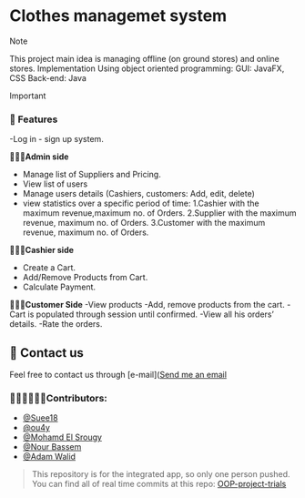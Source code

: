 # Clothes managemet system 
> [!NOTE]
> This project main idea is managing offline (on ground stores) and online stores. 
> Implementation
> Using object oriented programming:
> GUI: JavaFX, CSS
> Back-end: Java

> [!IMPORTANT]
> ### 👾 Features
> -Log in - sign up system.
> 
> **🧑🏻‍💻Admin side**
> - Manage list of Suppliers and Pricing.
>- View list of users
> - Manage users details (Cashiers, customers: Add, edit, delete)
> - view statistics  over a specific period of time: 
> 1.Cashier with the maximum revenue,maximum no. of Orders.
> 2.Supplier with the maximum revenue, maximum no. of Orders.
> 3.Customer with the maximum revenue, maximum no. of Orders.
>
> **👨🏻‍💼Cashier side**
> - Create a Cart.
> - Add/Remove Products from Cart.
> - Calculate Payment.
>
> **🙎🏻‍♂️Customer Side**
> -View products
> -Add, remove products from the cart.
> -Cart is populated through session until confirmed.
> -View all his orders’ details.
> -Rate the orders.




## 📨 Contact us

Feel free to contact us through  [e-mail]([Send me an email](mailto:salmaaasherif22@gmail.com?subject=Inquiry%3A%20OOP%20Clothes%20management%20system%20project)


### 👩🏼‍💻🧑🏻‍💻Contributors: 
-  [@Suee18](https://github.com/Suee18)
-  [@ou4y](https://github.com/Ou4y)
-  [@Mohamd El Srougy](https://github.com/mohamedelsrougy)
-  [@Nour Bassem](https://github.com/nour-bassem)
-  [@Adam Walid](https://github.com/Adamwalidd)
  
>This repository is for the integrated app, so only one person pushed. You can find all of real time commits at this repo: [OOP-project-trials](https://github.com/Suee18/OOP_ClothesApp_Trials-)

